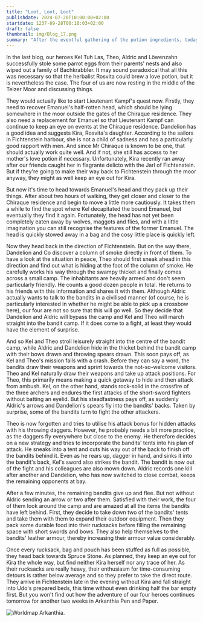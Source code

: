```yaml
---
title: "Loot, Loot, Loot"
publishdate: 2024-07-20T10:00:00+02:00
startdate: 1237-09-28T00:10:03+02:00
draft: false
thumbnail: img/Blog_17.png
summary: "After the eventful gathering of the potion ingredients, today our four heroes have to collect Emanuel's half-decomposed head to prove to Lieutenant Kampf that he has indeed been taken out of the way. Find out here whether this will be the only severed head they have to deal with today:"
---
```


In the last blog, our heroes Kel Tuh Las, Theo, Aldric and Löwenzahn successfully stole some parrot eggs from their parents' nests and also wiped out a family of Bachkrabbler. It may sound paradoxical that all this was necessary so that the herbalist Rosvita could brew a love potion, but it is nevertheless the case. The four of us are now resting in the middle of the Telzer Moor and discussing things. 

They would actually like to start Lieutenant Kampf's quest now. Firstly, they need to recover Emanuel's half-rotten head, which should be lying somewhere in the moor outside the gates of the Chiraque residence. They also need a replacement for Emanuel so that Lieutenant Kampf can continue to keep an eye on events at the Chiraque residence. Dandelion has a good idea and suggests Kira, Rosvita's daughter. According to the sailors in Fichtenstein harbour, she is not a child of sadness and has a particularly good rapport with men. And since Mr Chiraque is known to be one, that should actually work quite well. And if not, she still has access to her mother's love potion if necessary. Unfortunately, Kira recently ran away after our friends caught her in flagrante delicto with the Jarl of Fichtenstein. But if they're going to make their way back to Fichtenstein through the moor anyway, they might as well keep an eye out for Kira.

But now it's time to head towards Emanuel's head and they pack up their things. After about two hours of walking, they get closer and closer to the Chiraque residence and begin to move a little more cautiously. It takes them a while to find the spot where Kel decapitated the bound Emanuel, but eventually they find it again. Fortunately, the head has not yet been completely eaten away by wolves, maggots and flies, and with a little imagination you can still recognise the features of the former Emanuel. The head is quickly stowed away in a bag and the cosy little place is quickly left. 

Now they head back in the direction of Fichtenstein. But on the way there, Dandelion and Co discover a column of smoke directly in front of them. To have a look at the situation in peace, Theo should first sneak ahead in this direction and find out what is hiding at the foot of the column of smoke. He carefully works his way through the swampy thicket and finally comes across a small camp. The inhabitants are heavily armed and don't seem particularly friendly. He counts a good dozen people in total. He returns to his friends with this information and shares it with them. Although Aldric actually wants to talk to the bandits in a civilised manner (of course, he is particularly interested in whether he might be able to pick up a crossbow here), our four are not so sure that this will go well. So they decide that Dandelion and Aldric will bypass the camp and Kel and Theo will march straight into the bandit camp. If it does come to a fight, at least they would have the element of surprise.

And so Kel and Theo stroll leisurely straight into the centre of the bandit camp, while Aldric and Dandelion hide in the thicket behind the bandit camp with their bows drawn and throwing spears drawn. This soon pays off, as Kel and Theo's mission fails with a crash. Before they can say a word, the bandits draw their weapons and sprint towards the not-so-welcome visitors. Theo and Kel naturally draw their weapons and take up attack positions.  For Theo, this primarily means making a quick getaway to hide and then attack from ambush. Kel, on the other hand, stands rock-solid in the crossfire of the three archers and endures the first attacks of the short-sword fighters without batting an eyelid. But his steadfastness pays off, as suddenly Aldric's arrows and Dandelion's spears fly into the bandits' backs. Taken by surprise, some of the bandits turn to fight the other attackers. 

Theo is now forgotten and tries to utilise his attack bonus for hidden attacks with his throwing daggers. However, he probably needs a bit more practice, as the daggers fly everywhere but close to the enemy. He therefore decides on a new strategy and tries to incorporate the bandits' tents into his plan of attack. He sneaks into a tent and cuts his way out of the back to finish off the bandits behind it. Even as he rears up, dagger in hand, and sinks it into the bandit's back, Kel's sword also strikes the bandit. The bandit is now out of the fight and his colleagues are also mown down. Aldric records one kill after another and Dandelion, who has now switched to close combat, keeps the remaining opponents at bay.

After a few minutes, the remaining bandits give up and flee. But not without Aldric sending an arrow or two after them. Satisfied with their work, the four of them look around the camp and are amazed at all the items the bandits have left behind. First, they decide to take down two of the bandits' tents and take them with them to expand their outdoor equipment. Then they pack some durable food into their rucksacks before filling the remaining space with short swords and bows. They also help themselves to the bandits' leather armour, thereby increasing their armour value considerably.

Once every rucksack, bag and pouch has been stuffed as full as possible, they head back towards Spruce Stone. As planned, they keep an eye out for Kira the whole way, but find neither Kira herself nor any trace of her. As their rucksacks are really heavy, their enthusiasm for time-consuming detours is rather below average and so they prefer to take the direct route.  They arrive in Fichtenstein late in the evening without Kira and fall straight into Udo's prepared beds, this time without even drinking half the bar empty first. But you won't find out how the adventure of our four heroes continues tomorrow for another two weeks in Arkanthia Pen and Paper.

<div class="img-max center">
  <img class="img-fluid" title="Worldmap Arkanthia" alt="Worldmap Arkanthia." src="/img/Arkanthia_Map_Blog_17.jpg" />
</div>
